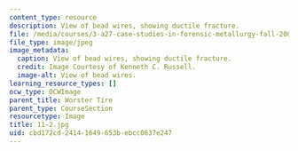```yaml
---
content_type: resource
description: View of bead wires, showing ductile fracture.
file: /media/courses/3-a27-case-studies-in-forensic-metallurgy-fall-2007/cbd172cd24141649653bebcc0637e247_11-2.jpg
file_type: image/jpeg
image_metadata:
  caption: View of bead wires, showing ductile fracture.
  credit: Image Courtesy of Kenneth C. Russell.
  image-alt: View of bead wires.
learning_resource_types: []
ocw_type: OCWImage
parent_title: Worster Tire
parent_type: CourseSection
resourcetype: Image
title: 11-2.jpg
uid: cbd172cd-2414-1649-653b-ebcc0637e247
---
```

